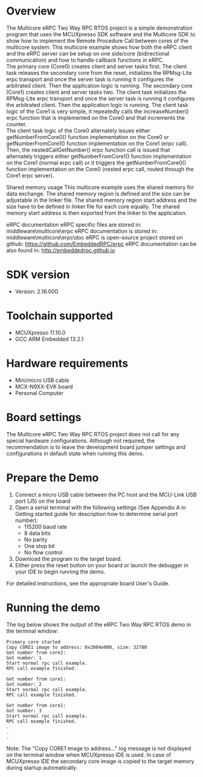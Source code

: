 Overview
========
The Multicore eRPC Two Way RPC RTOS project is a simple demonstration
program that uses the MCUXpresso SDK software and the Multicore SDK to show
how to implement the Remote Procedure Call between cores of the multicore system.
This multicore example shows how both the eRPC client and the eRPC server can be 
setup on one side/core (bidirectional communication) and how to handle callback
functions in eRPC.  
The primary core (Core0) creates client and server tasks first. The client task
releases the secondary core from the reset, initializes the RPMsg-Lite erpc transport
and once the server task is running it configures the arbitrated client. Then the
application logic is running.
The secondary core (Core1) creates client and server tasks two. The client task 
initializes the RPMsg-Lite erpc transport and once the server task is running it 
configures the arbitrated client. Then the application logic is running.
The client task logic of the Core1 is very simple, it repeatedly calls the
increaseNumber() erpc function that is implemented on the Core0 and that increments
the counter.  
The client task logic of the Core0 alternately issues either getNumberFromCore0() 
function implementation on the Core0 or getNumberFromCore1() function implementation 
on the Core1 (erpc call). Then, the nestedCallGetNumber() erpc function call is issued
that alternately triggers either getNumberFromCore1() function implementation 
on the Core1 (normal erpc call) or it triggers the getNumberFromCore0() function 
implementation on the Core0 (nested erpc call, routed through the Core1 erpc server).

Shared memory usage
This multicore example uses the shared memory for data exchange. The shared memory region is
defined and the size can be adjustable in the linker file. The shared memory region start address
and the size have to be defined in linker file for each core equally. The shared memory start
address is then exported from the linker to the application.

eRPC documentation
eRPC specific files are stored in: middleware\multicore\erpc
eRPC documentation is stored in: middleware\multicore\erpc\doc
eRPC is open-source project stored on github: https://github.com/EmbeddedRPC/erpc
eRPC documentation can be also found in: http://embeddedrpc.github.io

SDK version
===========
- Version: 2.16.000

Toolchain supported
===================
- MCUXpresso  11.10.0
- GCC ARM Embedded  13.2.1

Hardware requirements
=====================
- Mini/micro USB cable
- MCX-N9XX-EVK board
- Personal Computer

Board settings
==============
The Multicore eRPC Two Way RPC RTOS project does not call for any special hardware configurations.
Although not required, the recommendation is to leave the development board jumper settings and
configurations in default state when running this demo.

Prepare the Demo
================
1.  Connect a micro USB cable between the PC host and the MCU-Link USB port (J5) on the board
2.  Open a serial terminal with the following settings (See Appendix A in Getting started guide for description how to determine serial port number):
    - 115200 baud rate
    - 8 data bits
    - No parity
    - One stop bit
    - No flow control
3.  Download the program to the target board.
4.  Either press the reset button on your board or launch the debugger in your IDE to begin running the demo.

For detailed instructions, see the appropriate board User's Guide.

Running the demo
================
The log below shows the output of the eRPC Two Way RPC RTOS demo in the terminal window:
~~~~~~~~~~~~~~~~~~~~~~~~~~~~~~~~~~~
Primary core started
Copy CORE1 image to address: 0x2004e000, size: 32780
Get number from core1:
Got number: 1
Start normal rpc call example.
RPC call example finished.

Get number from core1:
Got number: 2
Start normal rpc call example.
RPC call example finished.

Get number from core1:
Got number: 3
Start normal rpc call example.
RPC call example finished.
.
.
.
~~~~~~~~~~~~~~~~~~~~~~~~~~~~~~~~~~~
Note:
The "Copy CORE1 image to address..." log message is not displayed on the terminal window when MCUXpresso IDE is used.
In case of MCUXpresso IDE the secondary core image is copied to the target memory during startup automatically.
